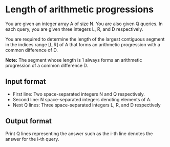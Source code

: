 # Length of arithmetic progressions

You are given an integer array A of size N. You are also given Q queries. In each query, you are given three integers L, R, and D respectively.

You are required to determine the length of the largest contiguous segment in the indices range [L,R] of A that forms an arithmetic progression with a common difference of D.

**Note:** The segment whose length is 1 always forms an arithmetic progression of a common difference D.

## Input format

- First line: Two space-separated integers N and Q respectively.
- Second line: N space-separated integers denoting elements of A.
- Next Q lines: Three space-separated integers L, R, and D respectively

## Output format

Print Q lines representing the answer such as the i-th line denotes the answer for the i-th query.
